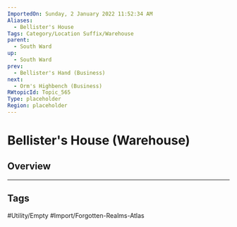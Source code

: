 ```yaml
---
ImportedOn: Sunday, 2 January 2022 11:52:34 AM
Aliases:
  - Bellister's House
Tags: Category/Location Suffix/Warehouse
parent:
  - South Ward
up:
  - South Ward
prev:
  - Bellister's Hand (Business)
next:
  - Orm's Highbench (Business)
RWtopicId: Topic_565
Type: placeholder
Region: placeholder
---
```

# Bellister's House (Warehouse)
## Overview

---
## Tags
#Utility/Empty #Import/Forgotten-Realms-Atlas

